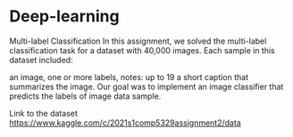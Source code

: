 # Deep-learning
Multi-label Classification
In this assignment, we solved the multi-label classification task for a dataset with 40,000 images. Each sample in this dataset included:

an image,
one or more labels, notes: up to 19
a short caption that summarizes the image.
Our goal was to implement an image classifier that predicts the labels of image data sample. 

Link to the dataset
https://www.kaggle.com/c/2021s1comp5329assignment2/data
